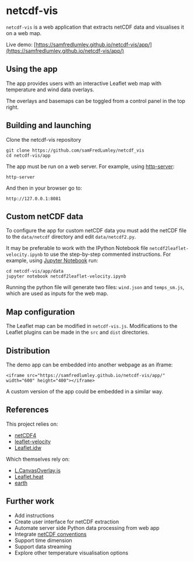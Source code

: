 # netcdf-vis

`netcdf-vis` is a web application that extracts netCDF data and visualises it on a web map.

Live demo: [https://samfredlumley.github.io/netcdf-vis/app/](https://samfredlumley.github.io/netcdf-vis/app/)


## Using the app

The app provides users with an interactive Leaflet web map with temperature and wind data overlays.

The overlays and basemaps can be toggled from a control panel in the top right.


## Building and launching

Clone the netcdf-vis repository <br>
```
git clone https://github.com/samFredLumley/netcdf_vis
cd netcdf-vis/app
```
The app must be run on a web server. For example, using [http-server](https://www.npmjs.com/package/http-server):  
```
http-server
```
And then in your browser go to:
```
http://127.0.0.1:8081
```

## Custom netCDF data

To configure the app for custom netCDF data you must add the netCDF file to the `data/netcdf` directory and edit `data/netcdf2.py`.

It may be preferable to work with the IPython Notebook file `netcdf2leaflet-velocity.ipynb` to use the step-by-step commented instructions. For example, using [Jupyter Notebook](http://jupyter.org/) run:
```
cd netcdf-vis/app/data
jupyter notebook netcdf2leaflet-velocity.ipynb
```
Running the python file will generate two files: `wind.json` and `temps_sm.js`, which are used as inputs for the web map.

## Map configuration

The Leaflet map can be modified in `netcdf-vis.js`. Modifications to the Leaflet plugins can be made in the `src` and `dist` directories.

## Distribution

The demo app can be embedded into another webpage as an iframe:

``<iframe src="https://samfredlumley.github.io/netcdf-vis/app/" width="600" height="400"></iframe>``

A custom version of the app could be embedded in a similar way.

## References

This project relies on:
* [netCDF4](http://unidata.github.io/netcdf4-python/)
* [leaflet-velocity](https://github.com/danwild/leaflet-velocity)
* [Leaflet.idw](https://github.com/JoranBeaufort/Leaflet.idw)

Which themselves rely on:
* [L.CanvasOverlay.js](https://gist.github.com/Sumbera/11114288)
* [Leaflet.heat](https://github.com/Leaflet/Leaflet.heat)
* [earth](https://github.com/cambecc/earth)

## Further work
* Add instructions
* Create user interface for netCDF extraction
* Automate server side Python data processing from web app
* Integrate [netCDF conventions](https://www.unidata.ucar.edu/software/netcdf/conventions.html)
* Support time dimension
* Support data streaming
* Explore other temperature visualisation options
